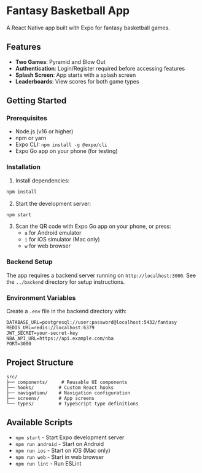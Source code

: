 # Fantasy Basketball App

A React Native app built with Expo for fantasy basketball games.

## Features

- **Two Games**: Pyramid and Blow Out
- **Authentication**: Login/Register required before accessing features
- **Splash Screen**: App starts with a splash screen
- **Leaderboards**: View scores for both game types

## Getting Started

### Prerequisites

- Node.js (v16 or higher)
- npm or yarn
- Expo CLI: `npm install -g @expo/cli`
- Expo Go app on your phone (for testing)

### Installation

1. Install dependencies:
```bash
npm install
```

2. Start the development server:
```bash
npm start
```

3. Scan the QR code with Expo Go app on your phone, or press:
   - `a` for Android emulator
   - `i` for iOS simulator (Mac only)
   - `w` for web browser

### Backend Setup

The app requires a backend server running on `http://localhost:3000`. See the `../backend` directory for setup instructions.

### Environment Variables

Create a `.env` file in the backend directory with:
```
DATABASE_URL=postgresql://user:password@localhost:5432/fantasy
REDIS_URL=redis://localhost:6379
JWT_SECRET=your-secret-key
NBA_API_URL=https://api.example.com/nba
PORT=3000
```

## Project Structure

```
src/
├── components/     # Reusable UI components
├── hooks/         # Custom React hooks
├── navigation/    # Navigation configuration
├── screens/       # App screens
└── types/         # TypeScript type definitions
```

## Available Scripts

- `npm start` - Start Expo development server
- `npm run android` - Start on Android
- `npm run ios` - Start on iOS (Mac only)
- `npm run web` - Start in web browser
- `npm run lint` - Run ESLint 